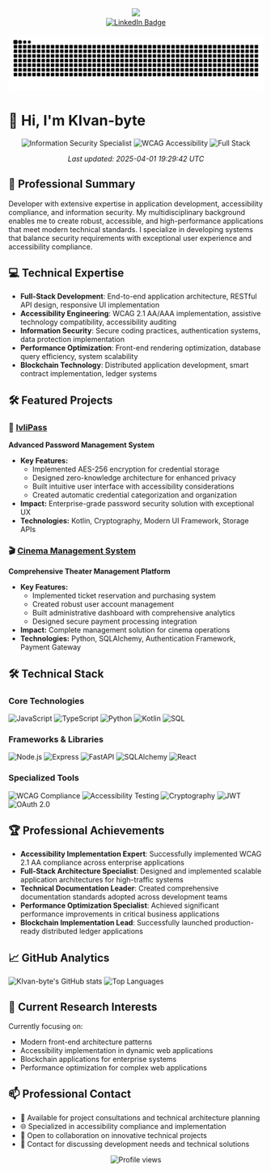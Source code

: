 <div id="header" align="center">
  <img src="https://i.giphy.com/media/v1.Y2lkPTc5MGI3NjExZGhkcTBhb21obWJqMTB4NnYwcXVsbDVwbTRlY3FqcHR2dHRteHMzaCZlcD12MV9pbnRlcm5hbF9naWZfYnlfaWQmY3Q9Zw/78XCFBGOlS6keY1Bil/giphy.gif" width="100"/>
  <div id="badges">
  <a href="https://www.linkedin.com/in/ivan-karobkin/">
    <img src="https://img.shields.io/badge/LinkedIn-blue?style=for-the-badge&logo=linkedin&logoColor=white" alt="LinkedIn Badge"/>
  </a>
</div>
  <img src="https://komarev.com/ghpvc/?username=KIvan-byte&style=flat-square&color=blue" alt=""/>
</div>

<picture>
  <source media="(prefers-color-scheme: dark)" srcset="https://github.com/KIvan-byte/KIvan-byte/raw/output/github-snake-dark.svg" />
  <source media="(prefers-color-scheme: light)" srcset="https://github.com/KIvan-byte/KIvan-byte/raw/output/github-snake.svg" />
  <img alt="github-snake" src="https://github.com/KIvan-byte/KIvan-byte/raw/output/github-snake.svg" />
</picture>


# 👋 Hi, I'm KIvan-byte

<div align="center">
  <img src="https://img.shields.io/badge/Specialist-Information_Security-red?style=for-the-badge" alt="Information Security Specialist" />
  <img src="https://img.shields.io/badge/Expert-WCAG_Accessibility-blue?style=for-the-badge" alt="WCAG Accessibility" />
  <img src="https://img.shields.io/badge/Developer-Full_Stack-green?style=for-the-badge" alt="Full Stack" />
  
  <p><i>Last updated: 2025-04-01 19:29:42 UTC</i></p>
</div>

## 🚀 Professional Summary
Developer with extensive expertise in application development, accessibility compliance, and information security. My multidisciplinary background enables me to create robust, accessible, and high-performance applications that meet modern technical standards. I specialize in developing systems that balance security requirements with exceptional user experience and accessibility compliance.

## 💻 Technical Expertise

- **Full-Stack Development**: End-to-end application architecture, RESTful API design, responsive UI implementation
- **Accessibility Engineering**: WCAG 2.1 AA/AAA implementation, assistive technology compatibility, accessibility auditing
- **Information Security**: Secure coding practices, authentication systems, data protection implementation
- **Performance Optimization**: Front-end rendering optimization, database query efficiency, system scalability
- **Blockchain Technology**: Distributed application development, smart contract implementation, ledger systems

## 🛠️ Featured Projects

### 🔐 [IvliPass](https://github.com/KIvan-byte/IvliPass)
**Advanced Password Management System**
- **Key Features:**
  - Implemented AES-256 encryption for credential storage
  - Designed zero-knowledge architecture for enhanced privacy
  - Built intuitive user interface with accessibility considerations
  - Created automatic credential categorization and organization
- **Impact:** Enterprise-grade password security solution with exceptional UX
- **Technologies:** Kotlin, Cryptography, Modern UI Framework, Storage APIs

### 🎬 [Cinema Management System](https://github.com/KIvan-byte/Cinema-site)
**Comprehensive Theater Management Platform**
- **Key Features:**
  - Implemented ticket reservation and purchasing system
  - Created robust user account management
  - Built administrative dashboard with comprehensive analytics
  - Designed secure payment processing integration
- **Impact:** Complete management solution for cinema operations
- **Technologies:** Python, SQLAlchemy, Authentication Framework, Payment Gateway

## 🛠️ Technical Stack

### Core Technologies
![JavaScript](https://img.shields.io/badge/-JavaScript-F7DF1E?style=flat-square&logo=javascript&logoColor=black)
![TypeScript](https://img.shields.io/badge/-TypeScript-3178C6?style=flat-square&logo=typescript&logoColor=white)
![Python](https://img.shields.io/badge/-Python-3776AB?style=flat-square&logo=python&logoColor=white)
![Kotlin](https://img.shields.io/badge/-Kotlin-0095D5?style=flat-square&logo=kotlin&logoColor=white)
![SQL](https://img.shields.io/badge/-SQL-4479A1?style=flat-square&logo=postgresql&logoColor=white)

### Frameworks & Libraries
![Node.js](https://img.shields.io/badge/-Node.js-339933?style=flat-square&logo=nodedotjs&logoColor=white)
![Express](https://img.shields.io/badge/-Express-000000?style=flat-square&logo=express&logoColor=white)
![FastAPI](https://img.shields.io/badge/-FastAPI-009688?style=flat-square&logo=fastapi&logoColor=white)
![SQLAlchemy](https://img.shields.io/badge/-SQLAlchemy-D71F00?style=flat-square&logo=python&logoColor=white)
![React](https://img.shields.io/badge/-React-61DAFB?style=flat-square&logo=react&logoColor=black)

### Specialized Tools
![WCAG Compliance](https://img.shields.io/badge/-WCAG_Compliance-005A9C?style=flat-square&logo=w3c&logoColor=white)
![Accessibility Testing](https://img.shields.io/badge/-Accessibility_Testing-23A7F2?style=flat-square&logo=lighthouse&logoColor=white)
![Cryptography](https://img.shields.io/badge/-Cryptography-3C2179?style=flat-square&logo=locklock&logoColor=white)
![JWT](https://img.shields.io/badge/-JWT-000000?style=flat-square&logo=jsonwebtokens&logoColor=white)
![OAuth 2.0](https://img.shields.io/badge/-OAuth_2.0-2F2F2F?style=flat-square&logo=auth0&logoColor=white)

## 🏆 Professional Achievements

- **Accessibility Implementation Expert**: Successfully implemented WCAG 2.1 AA compliance across enterprise applications
- **Full-Stack Architecture Specialist**: Designed and implemented scalable application architectures for high-traffic systems
- **Technical Documentation Leader**: Created comprehensive documentation standards adopted across development teams
- **Performance Optimization Specialist**: Achieved significant performance improvements in critical business applications
- **Blockchain Implementation Lead**: Successfully launched production-ready distributed ledger applications


## 📈 GitHub Analytics
![KIvan-byte's GitHub stats](https://github-readme-stats.vercel.app/api?username=KIvan-byte&show_icons=true&theme=radical)
![Top Languages](https://github-readme-stats.vercel.app/api/top-langs/?username=KIvan-byte&layout=compact&theme=radical)

## 🔭 Current Research Interests
Currently focusing on:
- Modern front-end architecture patterns
- Accessibility implementation in dynamic web applications
- Blockchain applications for enterprise systems
- Performance optimization for complex web applications

## 📫 Professional Contact
- 💼 Available for project consultations and technical architecture planning
- 🌐 Specialized in accessibility compliance and implementation
- 🤝 Open to collaboration on innovative technical projects
- 📧 Contact for discussing development needs and technical solutions

<div align="center">
  <img src="https://komarev.com/ghpvc/?username=KIvan-byte&color=blueviolet&style=flat-square&label=Profile+Views" alt="Profile views" />
</div>
